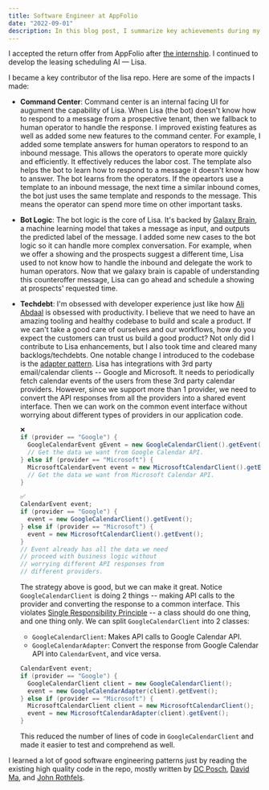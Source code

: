 ```yaml
---
title: Software Engineer at AppFolio
date: "2022-09-01"
description: In this blog post, I summarize key achievements during my time at AppFolio as Software Engineer.
---
```


I accepted the return offer from AppFolio after [the internship](/software-engineer-intern-at-appfolio). I continued to develop the leasing scheduling AI — Lisa.

I became a key contributor of the lisa repo. Here are some of the impacts I made:

- **Command Center**: Command center is an internal facing UI for augument the capability of Lisa. When Lisa (the bot) doesn't know how to respond to a message from a prospective tenant, then we fallback to human operator to handle the response. I improved existing features as well as added some new features to the command center. For example, I added some template answers for human operators to respond to an inbound message. This allows the operators to operate more quickly and efficiently. It effectively reduces the labor cost. The template also helps the bot to learn how to respond to a message it doesn't know how to answer. The bot learns from the operators. If the opeartors use a template to an inbound message, the next time a similar inbound comes, the bot just uses the same template and responds to the message. This means the operator can spend more time on other important tasks.

- **Bot Logic**: The bot logic is the core of Lisa. It's backed by [Galaxy Brain](https://engineering.appfolio.com/appfolio-engineering/2022/8/31/lisa-conversational-ai), a machine learning model that takes a message as input, and outputs the predicted label of the message. I added some new cases to the bot logic so it can handle more complex conversation. For example, when we offer a showing and the prospects suggest a different time, Lisa used to not know how to handle the inbound and delegate the work to human operators. Now that we galaxy brain is capable of understanding this counteroffer message, Lisa can go ahead and schedule a showing at prospects' requested time.

- **Techdebt**: I'm obsessed with developer experience just like how [Ali Abdaal](https://aliabdaal.com/) is obsessed with productivity. I believe that we need to have an amazing tooling and healthy codebase to build and scale a product. If we can't take a good care of ourselves and our workflows, how do you expect the customers can trust us build a good product? Not only did I contribute to Lisa enhancements, but I also took time and cleared many backlogs/techdebts. One notable change I introduced to the codebase is the [adapter pattern](https://refactoring.guru/design-patterns/adapter). Lisa has integrations with 3rd party email/calendar clients -- Google and Microsoft. It needs to periodically fetch calendar events of the users from these 3rd party calendar providers. However, since we support more than 1 provider, we need to convert the API responses from all the providers into a shared event interface. Then we can work on the common event interface without worrying about different types of providers in our application code.

  ```java
  ❌
  if (provider == "Google") {
    GoogleCalendarEvent gEvent = new GoogleCalendarClient().getEvent();
    // Get the data we want from Google Calendar API.
  } else if (provider == "Microsoft") {
    MicrosoftCalendarEvent event = new MicrosoftCalendarClient().getEvent();
    // Get the data we want from Microsoft Calendar API.
  }

  ✅
  CalendarEvent event;
  if (provider == "Google") {
    event = new GoogleCalendarClient().getEvent();
  } else if (provider == "Microsoft") {
    event = new MicrosoftCalendarClient().getEvent();
  }
  // Event already has all the data we need
  // proceed with business logic without
  // worrying different API responses from
  // different providers.
  ```

  The strategy above is good, but we can make it great. Notice `GoogleCalendarClient` is doing 2 things -- making API calls to the provider and converting the response to a common interface. This violates [Single Responsibility Principle](https://en.wikipedia.org/wiki/Single-responsibility_principle) -- a class should do one thing, and one thing only. We can split `GoogleCalendarClient` into 2 classes:

  - `GoogleCalendarClient`: Makes API calls to Google Calendar API.
  - `GoogleCalendarAdapter`: Convert the response from Google Calendar API into `CalendarEvent`, and vice versa.

  ```java
  CalendarEvent event;
  if (provider == "Google") {
    GoogleCalendarClient client = new GoogleCalendarClient();
    event = new GoogleCalendarAdapter(client).getEvent();
  } else if (provider == "Microsoft") {
    MicrosoftCalendarClient client = new MicrosoftCalendarClient();
    event = new MicrosoftCalendarAdapter(client).getEvent();
  }
  ```

  This reduced the number of lines of code in `GoogleCalendarClient` and made it easier to test and comprehend as well.

I learned a lot of good software engineering patterns just by reading the existing high quality code in the repo, mostly written by [DC Posch](https://www.linkedin.com/in/dcposch/), [David Ma](https://www.linkedin.com/in/madavidj/), and [John Rothfels](https://www.linkedin.com/in/john-rothfels-651b611a/).
